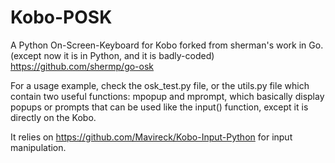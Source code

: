 # Kobo-POSK
A Python On-Screen-Keyboard for Kobo forked from sherman's work in Go. (except now it is in Python, and it is badly-coded)
https://github.com/shermp/go-osk

For a usage example, check the osk_test.py file, or the utils.py file which contain two useful functions:
mpopup and mprompt, which basically display popups or prompts that can be used like the input() function, except it is directly on the Kobo.

It relies on https://github.com/Mavireck/Kobo-Input-Python for input manipulation.
